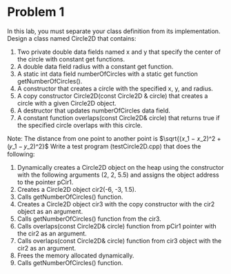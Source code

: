 # Problem 1
In this lab, you must separate your class definition from its implementation. Design a class named Circle2D that contains:  

1)  Two private double data fields named x and y that specify the center of the circle with constant get functions. 
2)  A double data field radius with a constant get function. 
3)  A static int data field numberOfCircles with a static get function getNumberOfCircles(). 
4)  A constructor that creates a circle with the specified x, y, and radius.  
5)  A copy constructor Circle2D(const Circle2D & circle) that creates a circle with a given Circle2D object. 
6)  A destructor that updates numberOfCircles data field. 
7)  A constant function overlaps(const Circle2D& circle) that returns true if the specified circle overlaps with this circle. 

Note: The distance from one point to another point is $\sqrt{(𝑥_1 − 𝑥_2)^2 +   (𝑦_1 − 𝑦_2)^2}$ Write a test program (testCircle2D.cpp) that does the following: 

1)  Dynamically creates a Circle2D object on the heap using the constructor with the following arguments (2, 2, 5.5) and assigns the object address to the pointer pCir1. 
2)  Creates a Circle2D object cir2(-6, -3, 1.5). 
3)  Calls getNumberOfCircles() function. 
4)  Creates a Circle2D object cir3 with the copy constructor with the cir2 object as an argument. 
5)  Calls getNumberOfCircles() function from the cir3. 
6)  Calls overlaps(const Circle2D& circle) function from pCir1 pointer with the cir2 as an argument. 
7)  Calls overlaps(const Circle2D& circle) function from cir3 object with the cir2 as an argument. 
8)  Frees the memory allocated dynamically. 
9)  Calls getNumberOfCircles() function. 


